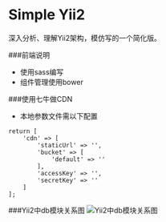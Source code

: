 # Simple Yii2
深入分析、理解Yii2架构，模仿写的一个简化版。

###前端说明
* 使用sass编写
* 组件管理使用bower


###使用七牛做CDN
* 本地参数文件需以下配置
```
return [
    'cdn' => [
        'staticUrl' => '',
        'bucket' => [
            'default' => ''
        ],
        'accessKey' => '',
        'secretKey' => ''
    ]
];
```

###Yii2中db模块关系图
![Yii2中db模块关系图](http://static.zgjian.cc/post/Analyze_yii2_database_layout.png)